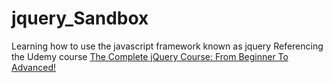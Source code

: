 # jquery_Sandbox
Learning how to use the javascript framework known as jquery
Referencing the Udemy course [The Complete jQuery Course: From Beginner To Advanced!](https://www.udemy.com/course/jquery-tutorial/)
